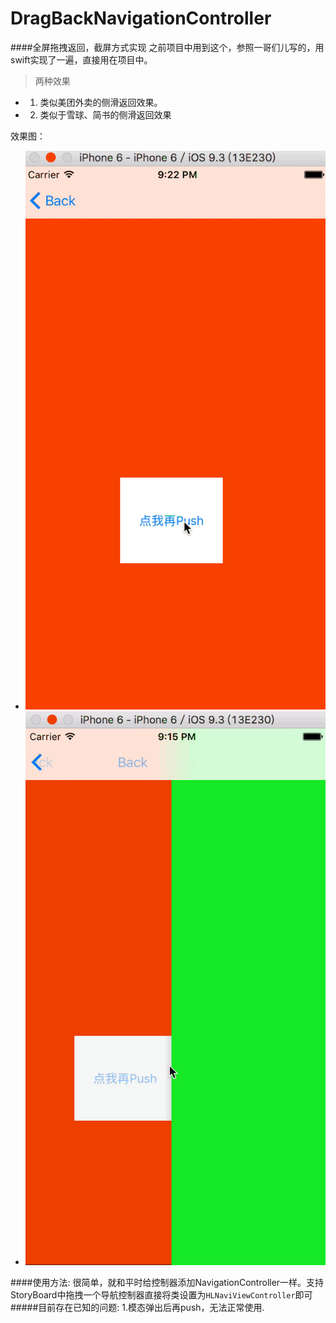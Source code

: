 # DragBackNavigationController
####全屏拖拽返回，截屏方式实现 之前项目中用到这个，参照一哥们儿写的，用swift实现了一遍，直接用在项目中。

> 两种效果
* 1. 类似美团外卖的侧滑返回效果。
* 2. 类似于雪球、简书的侧滑返回效果


效果图：
  * ![效果图1](https://github.com/MonkeyRing/DragBackNavigationController/blob/master/images/page2.gif)
  * ![效果图2](https://github.com/MonkeyRing/DragBackNavigationController/blob/master/images/page1.gif)

####使用方法:
很简单，就和平时给控制器添加NavigationController一样。支持StoryBoard中拖拽一个导航控制器直接将类设置为`HLNaviViewController`即可
#####目前存在已知的问题:
 1.模态弹出后再push，无法正常使用.
 
